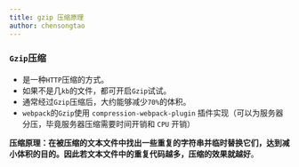 ```yaml
---
title: gzip 压缩原理
author: chensongtao
---
```


### `Gzip`压缩
- 是一种`HTTP`压缩的方式。
- 如果不是几`kb`的文件，都可开启`Gzip`试试。
- 通常经过`Gzip`压缩后，大约能够减少`70%`的体积。
- `webpack`的`Gzip`使用 `compression-webpack-plugin` 插件实现（可以为服务器分压，毕竟服务器压缩需要时间开销和 `CPU` 开销）

**压缩原理：在被压缩的文本文件中找出一些重复的字符串并临时替换它们，达到减小体积的目的。因此若文本文件中的重复代码越多，压缩的效果就越好**。
